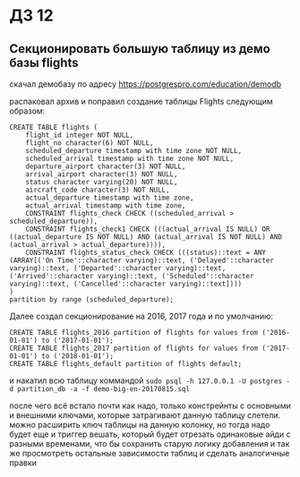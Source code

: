 # ДЗ 12
## Секционировать большую таблицу из демо базы flights

скачал демобазу по адресу https://postgrespro.com/education/demodb

распаковал архив и поправил создание таблицы Flights следующим образом:
```
CREATE TABLE flights (
    flight_id integer NOT NULL,
    flight_no character(6) NOT NULL,
    scheduled_departure timestamp with time zone NOT NULL,
    scheduled_arrival timestamp with time zone NOT NULL,
    departure_airport character(3) NOT NULL,
    arrival_airport character(3) NOT NULL,
    status character varying(20) NOT NULL,
    aircraft_code character(3) NOT NULL,
    actual_departure timestamp with time zone,
    actual_arrival timestamp with time zone,
    CONSTRAINT flights_check CHECK ((scheduled_arrival > scheduled_departure)),
    CONSTRAINT flights_check1 CHECK (((actual_arrival IS NULL) OR ((actual_departure IS NOT NULL) AND (actual_arrival IS NOT NULL) AND (actual_arrival > actual_departure)))),
    CONSTRAINT flights_status_check CHECK (((status)::text = ANY (ARRAY[('On Time'::character varying)::text, ('Delayed'::character varying)::text, ('Departed'::character varying)::text, ('Arrived'::character varying)::text, ('Scheduled'::character varying)::text, ('Cancelled'::character varying)::text])))
)
partition by range (scheduled_departure);
```

Далее создал секционирование на 2016, 2017 года и по умолчанию:
```
CREATE TABLE flights_2016 partition of flights for values from ('2016-01-01') to ('2017-01-01');
CREATE TABLE flights_2017 partition of flights for values from ('2017-01-01') to ('2018-01-01');
CREATE TABLE flights_default partition of flights default;
```

и накатил всю таблицу коммандой `sudo psql -h 127.0.0.1 -U postgres -d partition_db -a -f demo-big-en-20170815.sql`

после чего всё встало почти как надо, только констрейнты с основными и внешними ключами, которые затрагивают данную таблицу слетели. можно расширить ключ таблицы на данную колонку, но тогда надо будет еще и триггер вешать, который будет отрезать одинаковые айди с разными временами, что бы сохранить старую логику добавления и так же просмотреть остальные зависимости таблиц и сделать аналогичные правки
